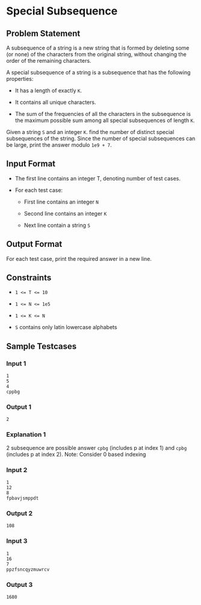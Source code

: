 # Special Subsequence

## Problem Statement

A subsequence of a string is a new string that is formed by deleting some (or none) of the characters from the original string, without changing the order of the remaining characters.

A special subsequence of a string is a subsequence that has the following properties:

- It has a length of exactly `K`.

- It contains all unique characters.

- The sum of the frequencies of all the characters in the subsequence is the maximum possible sum among all special subsequences of length `K`.

Given a string `S` and an integer `K`. find the number of distinct special subsequences of the string. Since the number of special subsequences can be large, print the answer modulo `1e9 + 7`.

## Input Format

- The first line contains an integer T, denoting number of test cases.

- For each test case:

  - First line contains an integer `N`

  - Second line contains an integer `K`

  - Next line contain a string `S`

## Output Format

For each test case, print the required answer in a new line.

## Constraints

- `1 <= T <= 10`

- `1 <= N <= 1e5`

- `1 <= K <= N`

- `S` contains only latin lowercase alphabets

## Sample Testcases

### Input 1

```
1
5
4
cppbg
```

### Output 1

```
2
```

### Explanation 1

2 subsequence are possible answer `cpbg` (includes p at index 1) and `cpbg` (includes p at index 2). Note: Consider 0 based indexing

### Input 2

```
1
12
8
fpbavjsmppdt
```

### Output 2

```
108
```

### Input 3

```
1
16
7
ppzfsncqyzmuwrcv
```

### Output 3

```
1680
```
